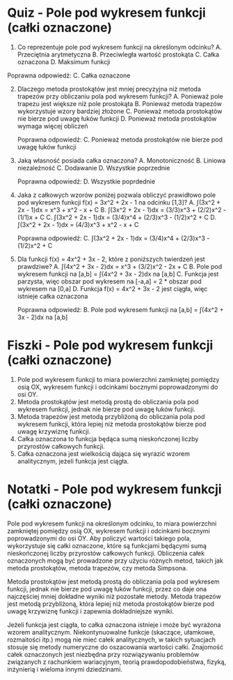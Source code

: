  # Quiz - Pole pod wykresem funkcji (całki oznaczone)

1. Co reprezentuje pole pod wykresem funkcji na określonym odcinku?
   A. Przeciętnia arytmetyczna
   B. Przeciwległa wartość prostokąta
   C. Całka oznaczona
   D. Maksimum funkcji

  Poprawna odpowiedź: C. Całka oznaczone

2. Dlaczego metoda prostokątów jest mniej precyzyjna niż metoda trapezów przy obliczaniu pola pod wykresem funkcji?
   A. Ponieważ pole trapezu jest większe niż pole prostokąta
   B. Ponieważ metoda trapezów wykorzystuje wzory bardziej złożone
   C. Ponieważ metoda prostokątów nie bierze pod uwagę łuków funkcji
   D. Ponieważ metoda prostokątów wymaga więcej obliczeń

   Poprawna odpowiedź: C. Ponieważ metoda prostokątów nie bierze pod uwagę łuków funkcji

3. Jaką własność posiada całka oznaczona?
   A. Monotoniczność
   B. Liniowa niezależność
   C. Dodawanie
   D. Wszystkie poprzednie

   Poprawna odpowiedź: D. Wszystkie poprdednie

4. Jaka z całkowych wzorów poniżej pozwala obliczyć prawidłowo pole pod wykresem funkcji f(x) = 3x^2 + 2x - 1 na odcinku [1,3]?
   A. ∫(3x^2 + 2x - 1)dx = x^3 + x^2 - x + C
   B. ∫(3x^2 + 2x - 1)dx = (3/3)x^3 + (2/2)x^2 - (1/1)x + C
   C. ∫(3x^2 + 2x - 1)dx = (3/4)x^4 + (2/3)x^3 - (1/2)x^2 + C
   D. ∫(3x^2 + 2x - 1)dx = (4/3)x^3 + x^2 - x + C

   Poprawna odpowiedź: C. ∫(3x^2 + 2x - 1)dx = (3/4)x^4 + (2/3)x^3 - (1/2)x^2 + C

5. Dla funkcji f(x) = 4x^2 + 3x - 2, które z poniższych twierdzeń jest prawdziwe?
   A. ∫(4x^2 + 3x - 2)dx = x^3 + (3/2)x^2 - 2x + C
   B. Pole pod wykresem funkcji na [a,b] = ∫(4x^2 + 3x - 2)dx na [a,b]
   C. Funkcja jest parzysta, więc obszar pod wykresem na [-a,a] = 2 * obszar pod wykresem na [0,a]
   D. Funkcja f(x) = 4x^2 + 3x - 2 jest ciągła, więc istnieje całka oznaczona

   Poprawna odpowiedź: B. Pole pod wykresem funkcji na [a,b] = ∫(4x^2 + 3x - 2)dx na [a,b]

# Fiszki - Pole pod wykresem funkcji (całki oznaczone)

1. Pole pod wykresem funkcji to miara powierzchni zamkniętej pomiędzy osią OX, wykresem funkcji i odcinkami bocznymi poprowadzonymi do osi OY.
2. Metoda prostokątów jest metodą prostą do obliczania pola pod wykresem funkcji, jednak nie bierze pod uwagę łuków funkcji.
3. Metoda trapezów jest metodą przybliżoną do obliczania pola pod wykresem funkcji, która lepiej niż metoda prostokątów bierze pod uwagę krzywiznę funkcji.
4. Całka oznaczona to funkcja będąca sumą nieskończonej liczby przyrostów całkowych funkcji.
5. Całka oznaczona jest wielkością dająca się wyrazić wzorem analitycznym, jeżeli funkcja jest ciągła.

# Notatki - Pole pod wykresem funkcji (całki oznaczone)

Pole pod wykresem funkcji na określonym odcinku, to miara powierzchni zamkniętej pomiędzy osią OX, wykresem funkcji i odcinkami bocznymi poprowadzonymi do osi OY. Aby policzyć wartości takiego pola, wykorzystuje się całki oznaczone, które są funkcjami będącymi sumą nieskończonej liczby przyrostów całkowych funkcji. Obliczenia całek oznaczonych mogą być prowadzone przy użyciu różnych metod, takich jak metoda prostokątów, metoda trapezów, czy metoda Simpsona.

Metoda prostokątów jest metodą prostą do obliczania pola pod wykresem funkcji, jednak nie bierze pod uwagę łuków funkcji, przez co daje ona najczęściej mniej dokładne wyniki niż pozostałe metody. Metoda trapezów jest metodą przybliżoną, która lepiej niż metoda prostokątów bierze pod uwagę krzywiznę funkcji i zapewnia dokładniejsze wyniki.

Jeżeli funkcja jest ciągła, to całka oznaczona istnieje i może być wyrażona wzorem analitycznym. Niekontynuowalne funkcje (skaczące, ułamkowe, rozmaitości itp.) mogą nie mieć całek analitycznych, w takich sytuacjach stosuje się metody numeryczne do oszacowania wartości całki. Znajomość całek oznaczonych jest niezbędna przy rozwiązywaniu problemów związanych z rachunkiem wariacyjnym, teorią prawdopodobieństwa, fizyką, inżynierią i wieloma innymi dziedzinami.